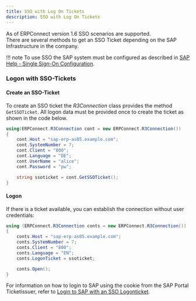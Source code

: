 ```yaml
---
title: SSO with Log On Tickets
description: SSO with Log On Tickets
---
```


As of ERPConnect version 1.6 SSO scenarios are supported.<br>
There are several methods to get an SSO Ticket depending on the SAP Infrastructure in the company. 

!!! note
    To use SSO the SAP system must be configured as described in [SAP Help - Single Sign-On Configuration](https://help.sap.com/doc/saphelp_nw75/7.5.5/en-US/48/ca0fe42fbb5c97e10000000a42189d/content.htm?no_cache=true).

### Logon with SSO-Tickets

#### Create an SSO-Ticket
To create an SSO ticket the *R3Connection* class provides the method `GetSSOTicket`. 
All logon data must be provided once to create the ticket as shown in the code below.

```csharp linenums="1"
using(ERPConnect.R3Connection cont = new ERPConnect.R3Connection())
{
    cont.Host = "sap-erp-as05.example.com";
    cont.SystemNumber = 7;
    cont.Client = "800";
    cont.Language = "DE";
    cont.UserName = "alice";
    cont.Password = "pw";

    string ssoticket = cont.GetSSOTicket();
}
```

#### Logon
If there is a ticket available, you can establish the connection without user credentials:

```csharp linenums="1"
using (ERPConnect.R3Connection conts = new ERPConnect.R3Connection())
{
    conts.Host = "sap-erp-as05.example.com";
    conts.SystemNumber = 7;
    conts.Client = "800";
    conts.Language = "EN";
    conts.LogonTicket = ssoticket;

    conts.Open();
}
```

For information on how to login to SAP using the cookie from the SAP Portal Ticketissuer, refer to [Login to SAP with an SSO Logonticket](../../samples/sap-connection/login-to-sap-with-an-sso-logonticket.md).

